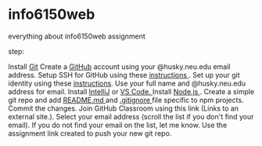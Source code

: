 # info6150web
everything about info6150web assignment

step:

Install [Git](https://git-scm.com/)
Create a [GitHub](https://github.com/) account using your @husky.neu.edu email address.
Setup SSH for GitHub using these [instructions ](https://help.github.com/en/github/authenticating-to-github/connecting-to-github-with-ssh).
Set up your git identity using these [instructions](https://git-scm.com/book/en/v2/Getting-Started-First-Time-Git-Setup#_your_identity). Use your full name and @husky.neu.edu address for email. 
Install [IntelliJ](https://www.jetbrains.com/community/education/#students) or [VS Code. ](https://code.visualstudio.com/)
Install [Node.js ](https://nodejs.org/en/).
Create a simple git repo and add [README.md ](https://www.makeareadme.com/#mind-reading) and [.gitignore ](https://www.atlassian.com/git/tutorials/saving-changes/gitignore) file specific to npm projects.
Commit the changes.
Join GitHub Classroom using this link (Links to an external site.). Select your email address (scroll the list if you don't find your email). If you do not find your email on the list, let me know.
Use the assignment link created to push your new git repo.
